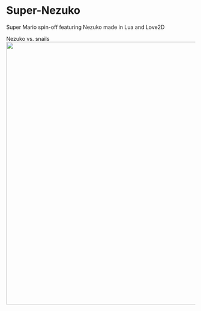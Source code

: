# Super-Nezuko
Super Mario spin-off featuring Nezuko made in Lua and Love2D

Nezuko vs. snails
<img src="https://imgur.com/ebmelBC.png" width="700" />
